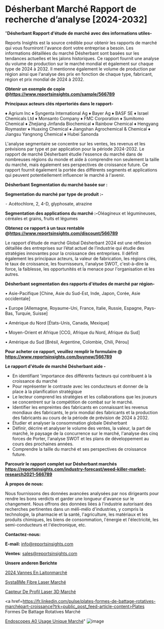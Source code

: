 # Désherbant Marché Rapport de recherche d’analyse [2024-2032]

"<strong>Désherbant Rapport d'étude de marché avec des informations utiles-</strong>

Reports Insights est la source crédible pour obtenir les rapports de marché qui vous fourniront l'avance dont votre entreprise a besoin. Les informations détaillées du marché Désherbant sont basées sur les tendances actuelles et les jalons historiques. Ce rapport fournit une analyse du volume de production sur le marché mondial et également sur chaque type de 2024 à 2032. Il mentionne également le volume de production par région ainsi que l'analyse des prix en fonction de chaque type, fabricant, région et prix mondial de 2024 à 2032.

<strong><b>Obtenir un exemple de copie @</b></strong><a href=https://www.reportsinsights.com/sample/566789><strong><b>https://www.reportsinsights.com/sample/566789</b></strong></a>

<b>Principaux acteurs clés répertoriés dans le rapport-</b>

<b> </b>♦ Agrium Inc
♦ Syngenta International Ag
♦ Bayer Ag
♦ BASF SE
♦ Israel Chemicals Ltd
♦ Monsanto Company
♦ FMC Corporation
♦ Sumitomo Chemical
♦ Zhejiang Jinfanda Biochemical
♦ Rainbow Chemical
♦ Hengyang Roymaster
♦ Huaxing Chemical
♦ Jiangshan Agrochemical & Chemical
♦ Jiangsu Yangnong Chemical
♦ Hubei Sanonda

L'analyse segmentaire se concentre sur les ventes, les revenus et les prévisions par type et par application pour la période 2024-2032. Le rapport de marché Désherbant étudie l'essence du marché dans de nombreuses régions du monde et aide à comprendre non seulement la taille du marché, mais également ses perspectives de croissance future. Ce rapport fournit également la portée des différents segments et applications qui peuvent potentiellement influencer le marché à l'avenir.

<strong>Désherbant Segmentation du marché basée sur :</strong>

<strong>Segmentation du marché par type de produit :-</strong>

⁃ Acétochlore, 2, 4-D, glyphosate, atrazine

<strong>Segmentation des applications du marché :-</strong>Oléagineux et légumineuses, céréales et grains, fruits et légumes

<strong><b>Obtenez ce rapport à un taux rentable @</b></strong><a href=https://www.reportsinsights.com/discount/566789><strong><b>https://www.reportsinsights.com/discount/566789</b></strong></a>

Le rapport d’étude de marché Global Désherbant 2024 est une réflexion détaillée des entreprises sur l’état actuel de l’industrie qui étudie des stratégies innovantes pour la croissance des entreprises. Il définit également les principaux acteurs, la valeur de fabrication, les régions clés, le taux de croissance, les fournisseurs, l'analyse SWOT, c'est-à-dire la force, la faiblesse, les opportunités et la menace pour l'organisation et les autres.

<strong>Désherbant segmentation des rapports d'études de marché par région-</strong>

• Asie-Pacifique [Chine, Asie du Sud-Est, Inde, Japon, Corée, Asie occidentale]

• Europe [Allemagne, Royaume-Uni, France, Italie, Russie, Espagne, Pays-Bas, Turquie, Suisse]

• Amérique du Nord [États-Unis, Canada, Mexique]

• Moyen-Orient et Afrique [CCG, Afrique du Nord, Afrique du Sud]

• Amérique du Sud [Brésil, Argentine, Colombie, Chili, Pérou]

<strong>Pour acheter ce rapport, veuillez remplir le formulaire @   <a href=https://www.reportsinsights.com/buynow/566789>https://www.reportsinsights.com/buynow/566789</a></strong>

<strong>Le rapport d'étude de marché Désherbant aide -</strong>
<ul>
  <li>En identifiant 'importance des différents facteurs qui contribuent à la croissance du marché</li>
  <li>Pour représenter le contraste avec les conducteurs et donner de la place à la planification stratégique</li>
  <li>Le lecteur comprend les stratégies et les collaborations que les joueurs se concentrent sur la compétition de combat sur le marché.</li>
  <li>Identifier les empreintes des fabricants en connaissant les revenus mondiaux des fabricants, le prix mondial des fabricants et la production des fabricants au cours de la période de prévision de 2024 à 2032.</li>
  <li>Étudier et analyser la consommation globale Désherbant</li>
  <li>Définir, décrire et analyser le volume des ventes, la valeur, la part de marché, le paysage de la concurrence sur le marché, l'analyse des cinq forces de Porter, l'analyse SWOT et les plans de développement au cours des prochaines années.</li>
  <li>Comprendre la taille du marché et ses perspectives de croissance future.</li>
</ul>

<strong>Parcourir le rapport complet sur Désherbant marchés <a href=https://reportsinsights.com/industry-forecast/weed-killer-market-research2021-566789>https://reportsinsights.com/industry-forecast/weed-killer-market-research2021-566789</a></strong>

<strong>À propos de nous:</strong>

Nous fournissons des données avancées analysées par nos dirigeants pour rendre les bons verdicts et garder une longueur d'avance sur le changement. Nous offrons des données liées à l'industrie autorisant des recherches pertinentes dans un méli-mélo d'industries, y compris la technologie, la pharmacie et la santé, l'agriculture, les matériaux et les produits chimiques, les biens de consommation, l'énergie et l'électricité, les semi-conducteurs et l'électronique, etc.

<strong>Contactez-nous:</strong>

<strong>E-mail:</strong> <a href=mailto:info@reportsinsights.com>info@reportsinsights.com</a>

<strong>Ventes</strong>: <a href=mailto:sales@reportsinsights.com>sales@reportsinsights.com</a>

<strong>Unsere anderen Berichte</strong>

<a href=https://www.linkedin.com/pulse/2024-vannes-en-laitonmarch%C3%A9-domaines-de-croissance-hn74c/>2024 Vannes En Laitonmarché</a>

<a href=https://www.linkedin.com/pulse/syst%C3%A8me-fibre-laser-march%C3%A9-2024-2032-part-croissance-3lgrc/>Systa8Me Fibre Laser Marché</a>

<a href=https://www.linkedin.com/pulse/capteur-de-profil-laser-3d-marché-2024-yu2xc/>Capteur De Profil Laser 3D Marché</a>

<a href=https://fr.linkedin.com/pulse/plates-formes-de-battage-rotatives-marchépart-croissance?trk=public_post_feed-article-content>Plates Formes De Battage Rotatives Marché</a>

<a href=https://www.linkedin.com/pulse/endoscopes-%C3%A0-usage-unique-march%C3%A9-analyse-des-oveuf/>Endoscopes A0 Usage Unique Marché</a>"
![image](https://github.com/daminid12/RItrends/assets/158430485/a0e98254-0232-4cf0-a138-34f4d220b5af)
